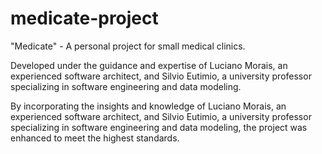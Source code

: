 # medicate-project

"Medicate" - A personal project for small medical clinics.

Developed under the guidance and expertise of Luciano Morais, an experienced software architect, and Silvio Eutimio, a university professor specializing in software engineering and data modeling.

By incorporating the insights and knowledge of Luciano Morais, an experienced software architect, and Silvio Eutimio, a university professor specializing in software engineering and data modeling, the project was enhanced to meet the highest standards.
